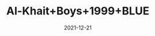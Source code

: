 ---
title: 'Al-Khait+Boys+1999+BLUE'
date: '2021-12-21' 
metatag: '' 
inventory: '4.0' 
draft: false 
# meta description 
shortDescripton: 'Al-Khait+Boys+1999+BLUE'
description: 'Boys'
longdescription: ''
featured: False
# product Price
price: '2991.0'
# Product Short Description
shortDescription: 'Al-Khait+Boys+1999+BLUE'
productID: 'D870F201-6762-EC11-995F-005056B3A416'
type: 'products'
category: 'Boys' 
thumnailproduct: 'https://alkhait.eralive.net/images/products/D870F201-6762-EC11-995F-005056B3A4161.png' 
images:
  - image: 'images/products/D870F201-6762-EC11-995F-005056B3A4161.png'  
  - image: 'images/products/D870F201-6762-EC11-995F-005056B3A4162.png'  
  - image: 'images/products/D870F201-6762-EC11-995F-005056B3A4163.png'  
---